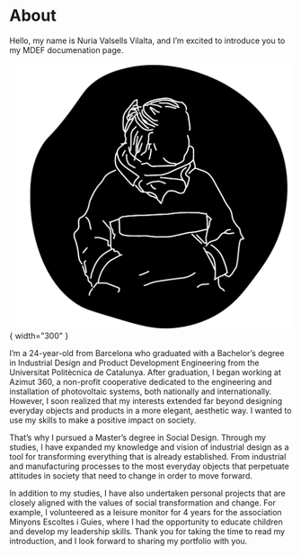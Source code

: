 # About


Hello, my name is Nuria Valsells Vilalta, and I’m excited to introduce you to my MDEF documenation page. 

![](../images/logo.png){ width="300" }

I’m a 24-year-old from Barcelona who graduated with a Bachelor’s degree in Industrial Design and Product Development Engineering from the Universitat Politècnica de Catalunya. After graduation, I began working at Azimut 360, a non-profit cooperative dedicated to the engineering and installation of photovoltaic systems, both nationally and internationally. However, I soon realized that my interests extended far beyond designing everyday objects and products in a more elegant, aesthetic way. I wanted to use my skills to make a positive impact on society.

That’s why I pursued a Master’s degree in Social Design. Through my studies, I have expanded my knowledge and vision of industrial design as a tool for transforming everything that is already established. From industrial and manufacturing processes to the most everyday objects that perpetuate attitudes in society that need to change in order
to move forward.

In addition to my studies, I have also undertaken personal projects that are closely aligned with the values of social transformation and change. For example, I volunteered as a leisure monitor for 4 years for the association Minyons Escoltes i Guies, where I had the opportunity to educate children and develop my leadership skills. Thank you for taking the time to read my introduction, and I look forward to sharing my portfolio with you.